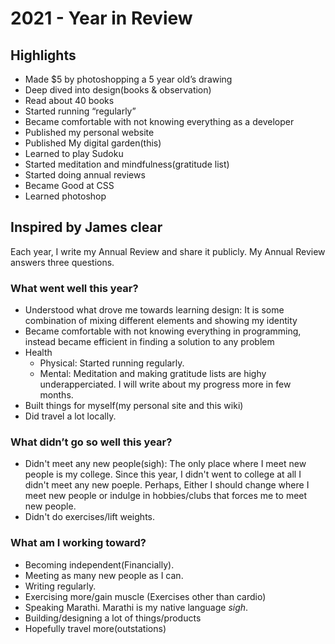 
# 2021 - Year in Review

## **Highlights**
- Made $5 by photoshopping a 5 year old’s drawing
- Deep dived into design(books & observation)
- Read about 40 books
- Started running “regularly”
- Became comfortable with not knowing everything as a developer
- Published my personal website
- Published My digital garden(this)
- Learned to play Sudoku
- Started meditation and mindfulness(gratitude list)
- Started doing annual reviews
- Became Good at CSS
- Learned photoshop





## **Inspired by James clear**
Each year, I write my Annual Review and share it publicly. My Annual Review answers three questions.
### What went well this year?
- Understood what drove me towards learning design: It is some combination of mixing different elements and showing my identity  
- Became comfortable with not knowing everything in programming, instead became efficient in finding a solution to any problem
- Health
    - Physical: Started running regularly.
    - Mental: Meditation and making gratitude lists are highy underapperciated. I will write about my progress more in few months.
- Built things for myself(my personal site and this wiki)
- Did travel a lot locally.
### What didn’t go so well this year?
- Didn't meet any new people(sigh): The only place where I meet new people is my college. Since this year, I didn't went to college at all I didn't meet any new poeple. Perhaps, Either I should change where I meet new people or indulge in hobbies/clubs that forces me to meet new people.
- Didn't do exercises/lift weights.
### What am I working toward?
- Becoming independent(Financially).
- Meeting as many new people as I can.
- Writing regularly.
- Exercising more/gain muscle (Exercises other than cardio)
- Speaking Marathi. Marathi is my native language _sigh_.
- Building/designing a lot of things/products
- Hopefully travel more(outstations)
